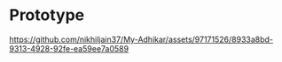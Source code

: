 # Prototype 



https://github.com/nikhiljain37/My-Adhikar/assets/97171526/8933a8bd-9313-4928-92fe-ea59ee7a0589

